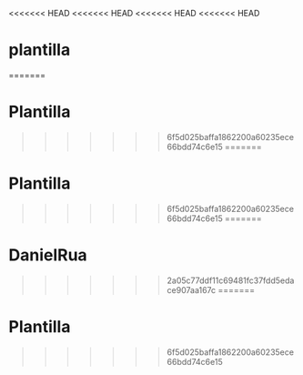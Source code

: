 <<<<<<< HEAD
<<<<<<< HEAD
<<<<<<< HEAD
<<<<<<< HEAD
# plantilla
=======
# Plantilla
>>>>>>> 6f5d025baffa1862200a60235ece66bdd74c6e15
=======
# Plantilla
>>>>>>> 6f5d025baffa1862200a60235ece66bdd74c6e15
=======
# DanielRua
>>>>>>> 2a05c77ddf11c69481fc37fdd5edace907aa167c
=======
# Plantilla
>>>>>>> 6f5d025baffa1862200a60235ece66bdd74c6e15
